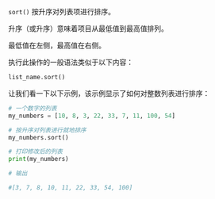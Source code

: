 `sort()` 按升序对列表项进行排序。

升序（或升序）意味着项目从最低值到最高值排列。

最低值在左侧，最高值在右侧。

执行此操作的一般语法类似于以下内容：

```python
list_name.sort()
```

让我们看一下以下示例，该示例显示了如何对整数列表进行排序：

```python
# 一个数字的列表
my_numbers = [10, 8, 3, 22, 33, 7, 11, 100, 54]

# 按升序对列表进行就地排序
my_numbers.sort()

# 打印修改后的列表
print(my_numbers)

# 输出

#[3, 7, 8, 10, 11, 22, 33, 54, 100]
```